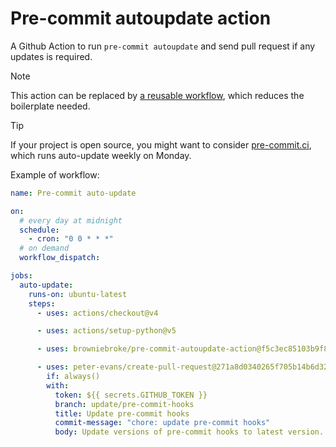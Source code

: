 # Pre-commit autoupdate action

A Github Action to run `pre-commit autoupdate` and send pull request if any updates is required.

> [!NOTE]
> This action can be replaced by [a reusable workflow](https://github.com/browniebroke/github-actions#pre-commit-auto-update), which reduces the boilerplate needed.

> [!TIP]
> If your project is open source, you might want to consider [pre-commit.ci](https://pre-commit.ci/), which runs auto-update weekly on Monday.

Example of workflow:

```yaml
name: Pre-commit auto-update

on:
  # every day at midnight
  schedule:
    - cron: "0 0 * * *"
  # on demand
  workflow_dispatch:

jobs:
  auto-update:
    runs-on: ubuntu-latest
    steps:
      - uses: actions/checkout@v4

      - uses: actions/setup-python@v5

      - uses: browniebroke/pre-commit-autoupdate-action@f5c3ec85103b9f8f9be60b9c006cec763d2bdd02 # v1.0.1

      - uses: peter-evans/create-pull-request@271a8d0340265f705b14b6d32b9829c1cb33d45e # v7.0.8
        if: always()
        with:
          token: ${{ secrets.GITHUB_TOKEN }}
          branch: update/pre-commit-hooks
          title: Update pre-commit hooks
          commit-message: "chore: update pre-commit hooks"
          body: Update versions of pre-commit hooks to latest version.
```
